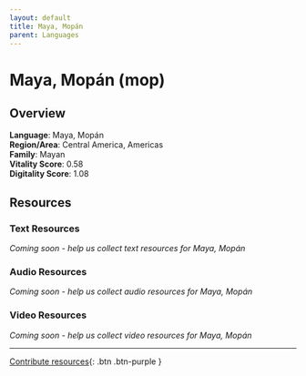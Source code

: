 ```yaml
---
layout: default
title: Maya, Mopán
parent: Languages
---
```


# Maya, Mopán (mop)

## Overview

**Language**: Maya, Mopán  
**Region/Area**: Central America, Americas  
**Family**: Mayan  
**Vitality Score**: 0.58  
**Digitality Score**: 1.08  

## Resources

### Text Resources
*Coming soon - help us collect text resources for Maya, Mopán*

### Audio Resources
*Coming soon - help us collect audio resources for Maya, Mopán*

### Video Resources
*Coming soon - help us collect video resources for Maya, Mopán*

---

[Contribute resources](https://fairtrain.github.io/){: .btn .btn-purple }
